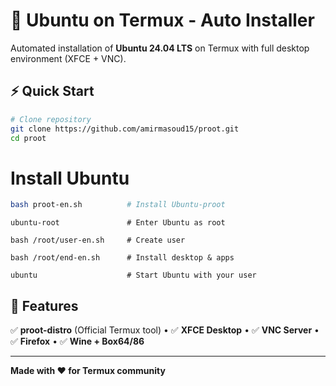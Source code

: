 # 🚀 Ubuntu on Termux - Auto Installer

Automated installation of **Ubuntu 24.04 LTS** on Termux with full desktop environment (XFCE + VNC).

## ⚡ Quick Start

```bash
# Clone repository
git clone https://github.com/amirmasoud15/proot.git
cd proot
```
# Install Ubuntu
```bash
bash proot-en.sh          # Install Ubuntu-proot
```
```
ubuntu-root               # Enter Ubuntu as root
```
```
bash /root/user-en.sh     # Create user
```
```
bash /root/end-en.sh      # Install desktop & apps
```
```
ubuntu                    # Start Ubuntu with your user
```


## 🎯 Features
✅ **proot-distro** (Official Termux tool) • ✅ **XFCE Desktop** • ✅ **VNC Server** • ✅ **Firefox** • ✅ **Wine + Box64/86**

---

**Made with ❤️ for Termux community**
